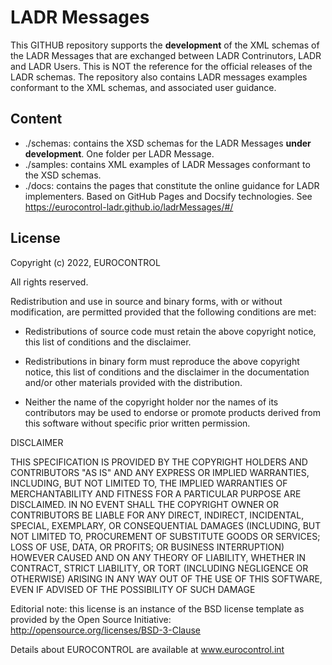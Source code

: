 # LADR Messages

This GITHUB repository supports the **development** of the XML schemas of the LADR Messages that are exchanged between LADR Contrinutors, LADR and LADR Users. This is NOT the reference for the official releases of the LADR schemas. The repository also contains LADR messages examples conformant to the XML schemas, and associated user guidance.


## Content
* ./schemas: contains the XSD schemas for the LADR Messages **under development**. One folder per LADR Message.
* ./samples: contains XML examples of LADR Messages conformant to the XSD schemas.
* ./docs: contains the pages that constitute the online guidance for LADR implementers. Based on GitHub Pages and Docsify technologies. See https://eurocontrol-ladr.github.io/ladrMessages/#/


## License

Copyright (c) 2022, EUROCONTROL

All rights reserved.

Redistribution and use in source and binary forms, with or without modification, are permitted provided that the following conditions are met:

* Redistributions of source code must retain the above copyright notice, this list of conditions and the disclaimer.

* Redistributions in binary form must reproduce the above copyright notice, this list of conditions and the disclaimer in the documentation and/or other materials provided with the distribution.

* Neither the name of the copyright holder nor the names of its contributors may be used to endorse or promote products derived from this software without specific prior written permission.

DISCLAIMER

THIS SPECIFICATION IS PROVIDED BY THE COPYRIGHT HOLDERS AND CONTRIBUTORS "AS IS" AND ANY EXPRESS OR IMPLIED WARRANTIES, INCLUDING, BUT NOT LIMITED TO, THE IMPLIED WARRANTIES OF MERCHANTABILITY AND FITNESS FOR A PARTICULAR PURPOSE ARE DISCLAIMED. IN NO EVENT SHALL THE COPYRIGHT OWNER OR CONTRIBUTORS BE LIABLE FOR ANY DIRECT, INDIRECT, INCIDENTAL, SPECIAL, EXEMPLARY, OR CONSEQUENTIAL DAMAGES (INCLUDING, BUT NOT LIMITED TO, PROCUREMENT OF SUBSTITUTE GOODS OR SERVICES; LOSS OF USE, DATA, OR PROFITS; OR BUSINESS INTERRUPTION) HOWEVER CAUSED AND ON ANY THEORY OF LIABILITY, WHETHER IN CONTRACT, STRICT LIABILITY, OR TORT (INCLUDING NEGLIGENCE OR OTHERWISE) ARISING IN ANY WAY OUT OF THE USE OF THIS SOFTWARE, EVEN IF ADVISED OF THE POSSIBILITY OF SUCH DAMAGE

Editorial note: this license is an instance of the BSD license template as provided by the Open Source Initiative: http://opensource.org/licenses/BSD-3-Clause

Details about EUROCONTROL are available at
www.eurocontrol.int
